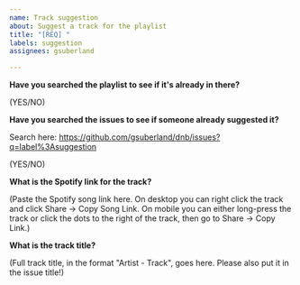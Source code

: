 ```yaml
---
name: Track suggestion
about: Suggest a track for the playlist
title: "[REQ] "
labels: suggestion
assignees: gsuberland

---
```


**Have you searched the playlist to see if it's already in there?**

(YES/NO)


**Have you searched the issues to see if someone already suggested it?**

Search here: https://github.com/gsuberland/dnb/issues?q=label%3Asuggestion

(YES/NO)


**What is the Spotify link for the track?**

(Paste the Spotify song link here. On desktop you can right click the track and click Share -> Copy Song Link. On mobile you can either long-press the track or click the dots to the right of the track, then go to Share -> Copy Link.)


**What is the track title?**

(Full track title, in the format "Artist - Track", goes here. Please also put it in the issue title!)
